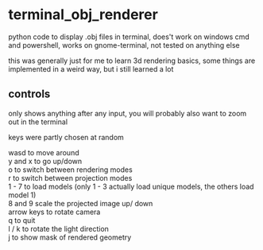 # terminal_obj_renderer
python code to display .obj files in terminal, does't work on windows cmd and powershell, works on gnome-terminal, not tested on anything else

this was generally just for me to learn 3d rendering basics, some things are implemented in a weird way, but i still learned a lot

## controls

only shows anything after any input, you will probably also want to zoom out in the terminal

keys were partly chosen at random

wasd to move around  
y and x to go up/down  
o to switch between rendering modes  
r to switch between projection modes  
1 - 7 to load models (only 1 - 3 actually load unique models, the others load model 1)  
8 and 9 scale the projected image up/ down  
arrow keys to rotate camera  
q to quit  
l / k to rotate the light direction  
j to show mask of rendered geometry  
